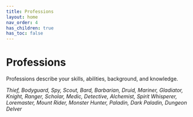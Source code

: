 ```yaml
---
title: Professions
layout: home
nav_order: 4
has_children: true
has_toc: false
---
```


# Professions
Professions describe your skills, abilities, background, and knowledge.

_Thief, Bodyguard, Spy, Scout, Bard, Barbarian, Druid, Mariner, Gladiator, Knight, Ranger, Scholar, Medic, Detective, Alchemist, Spirit Whisperer, Loremaster, Mount Rider, Monster Hunter, Paladin, Dark Paladin, Dungeon Delver_
